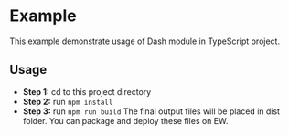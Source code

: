 # Example
This example demonstrate usage of Dash module in TypeScript project.

## Usage

* **Step 1:** cd to this project directory
* **Step 2:** run `npm install`
* **Step 3:** run `npm run build` The final output files will be placed in dist folder. You can package and deploy these files on EW.
